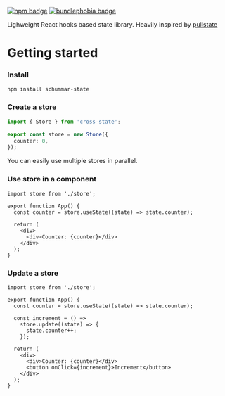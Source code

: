 [![npm badge](https://badgen.net/npm/v/schummar-state)](https://www.npmjs.com/package/schummar-state)
[![bundlephobia badge](https://badgen.net/bundlephobia/minzip/schummar-state)](https://bundlephobia.com/result?p=schummar-state)

Lighweight React hooks based state library.
Heavily inspired by [pullstate](https://github.com/lostpebble/pullstate)

# Getting started

### Install

```
npm install schummar-state
```

### Create a store

```ts
import { Store } from 'cross-state';

export const store = new Store({
  counter: 0,
});
```

You can easily use multiple stores in parallel.

### Use store in a component

```tsx
import store from './store';

export function App() {
  const counter = store.useState((state) => state.counter);

  return (
    <div>
      <div>Counter: {counter}</div>
    </div>
  );
}
```

### Update a store

```tsx
import store from './store';

export function App() {
  const counter = store.useState((state) => state.counter);

  const increment = () =>
    store.update((state) => {
      state.counter++;
    });

  return (
    <div>
      <div>Counter: {counter}</div>
      <button onClick={increment}>Increment</button>
    </div>
  );
}
```
